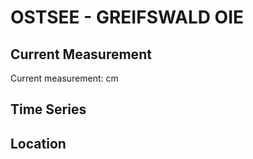 # OSTSEE - GREIFSWALD OIE

## Current Measurement

Current measurement: <Value topic="rivers/pegel-online/OSTSEE/GREIFSWALD_OIE/measurementValue"/> cm

## Time Series

<TimeSeries topic="rivers/pegel-online/OSTSEE/GREIFSWALD_OIE/measurementValue" period="week" />

## Location

<WorldMap>
  <Marker lat="54.241313337573885" lon="13.907208142774298" labelTopic="rivers/pegel-online/OSTSEE/GREIFSWALD_OIE" />
</WorldMap>
